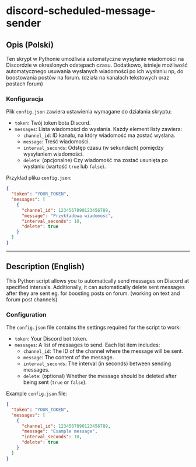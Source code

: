 # discord-scheduled-message-sender

## Opis (Polski)
Ten skrypt w Pythonie umożliwia automatyczne wysyłanie wiadomości na Discordzie w określonych odstępach czasu. Dodatkowo, istnieje możliwość automatycznego usuwania wysłanych wiadomości po ich wysłaniu np, do boostowania postów na forum. (działa na kanałach tekstowych oraz postach forum)

### Konfiguracja
Plik `config.json` zawiera ustawienia wymagane do działania skryptu:
- `token`: Twój token bota Discord.
- `messages`: Lista wiadomości do wysłania. Każdy element listy zawiera:
  - `channel_id`: ID kanału, na który wiadomość ma zostać wysłana.
  - `message`: Treść wiadomości.
  - `interval_seconds`: Odstęp czasu (w sekundach) pomiędzy wysyłaniem wiadomości.
  - `delete`: (opcjonalne) Czy wiadomość ma zostać usunięta po wysłaniu (wartość `true` lub `false`).

Przykład pliku `config.json`:
```json
{
  "token": "YOUR_TOKEN",
  "messages": [
    {
      "channel_id": 1234567890123456789,
      "message": "Przykładowa wiadomość",
      "interval_seconds": 10,
      "delete": true
    }
  ]
}
```

---

## Description (English)
This Python script allows you to automatically send messages on Discord at specified intervals. Additionally, it can automatically delete sent messages after they are sent eg. for boosting posts on forum. (working on text and forum post channels)

### Configuration
The `config.json` file contains the settings required for the script to work:
- `token`: Your Discord bot token.
- `messages`: A list of messages to send. Each list item includes:
  - `channel_id`: The ID of the channel where the message will be sent.
  - `message`: The content of the message.
  - `interval_seconds`: The interval (in seconds) between sending messages.
  - `delete`: (optional) Whether the message should be deleted after being sent (`true` or `false`).

Example `config.json` file:
```json
{
  "token": "YOUR_TOKEN",
  "messages": [
    {
      "channel_id": 1234567890123456789,
      "message": "Example message",
      "interval_seconds": 10,
      "delete": true
    }
  ]
}

